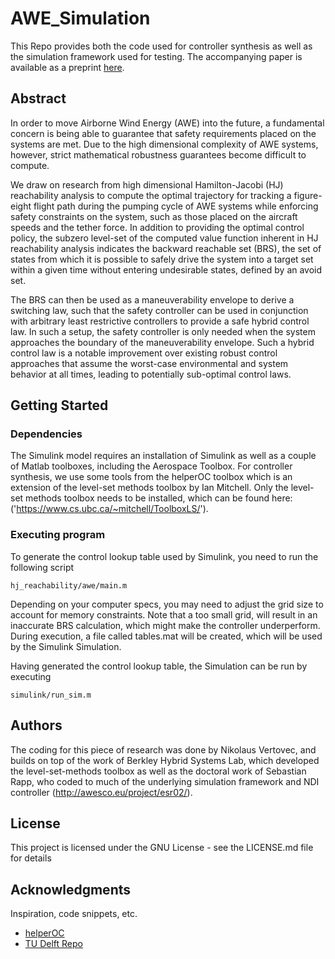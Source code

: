 # AWE_Simulation

This Repo provides both the code used for controller synthesis as well as the simulation framework used for testing. The accompanying paper is available as a preprint  [here](https://www.vertovec.info/publication/safety-aware-hybrid-control-of-airborne-wind-energy-systems/).

## Abstract

In order to move Airborne Wind Energy (AWE) into the future, a fundamental concern is being able to guarantee that safety requirements placed on the systems are met.  Due to the high dimensional complexity of AWE systems, however, strict mathematical robustness guarantees become difficult to compute. 

We draw on research from high dimensional Hamilton-Jacobi (HJ) reachability analysis to compute the optimal trajectory for tracking a figure-eight flight path during the pumping cycle of AWE systems while enforcing safety constraints on the system, such as those placed on the aircraft speeds and the tether force. In addition to providing the optimal control policy, the subzero level-set of the computed value function inherent in HJ reachability analysis indicates the backward reachable set (BRS), the set of states from which it is possible to safely drive the system into a target set within a given time without entering undesirable states, defined by an avoid set.

The BRS can then be used as a maneuverability envelope to derive a switching law, such that the safety controller can be used in conjunction with arbitrary least restrictive controllers to provide a safe hybrid control law. In such a setup, the safety controller is only needed when the system approaches the boundary of the maneuverability envelope. Such a hybrid control law is a notable improvement over existing robust control approaches that assume the worst-case environmental and system behavior at all times, leading to potentially sub-optimal control laws.

## Getting Started

### Dependencies
The Simulink model requires an installation of Simulink as well as a couple of Matlab toolboxes, including the Aerospace Toolbox. For controller synthesis, we use some tools from the helperOC toolbox which is an extension of the level-set methods toolbox by Ian Mitchell. Only the level-set methods toolbox needs to be installed, which can be found here: ('https://www.cs.ubc.ca/~mitchell/ToolboxLS/'). 

### Executing program

To generate the control lookup table used by Simulink, you need to run the following script
```
hj_reachability/awe/main.m
```
Depending on your computer specs, you may need to adjust the grid size to account for memory constraints. Note that a too small grid, will result in an inaccurate BRS calculation, which might make the controller underperform. During execution, a file called tables.mat will be created, which will be used by the Simulink Simulation.

Having generated the control lookup table, the Simulation can be run by executing 
```
simulink/run_sim.m
```

## Authors

The coding for this piece of research was done by Nikolaus Vertovec, and builds on top of the work of Berkley Hybrid Systems Lab, which developed the level-set-methods toolbox as well as the doctoral work of Sebastian Rapp, who coded to much of the underlying simulation framework and NDI controller (http://awesco.eu/project/esr02/).

## License

This project is licensed under the GNU License - see the LICENSE.md file for details

## Acknowledgments

Inspiration, code snippets, etc.
* [helperOC](https://github.com/HJReachability/helperOC)
* [TU Delft Repo](https://data.4tu.nl/articles/software/Scripts_for_AWE_Control_Design_and_Simulation/13172666)
